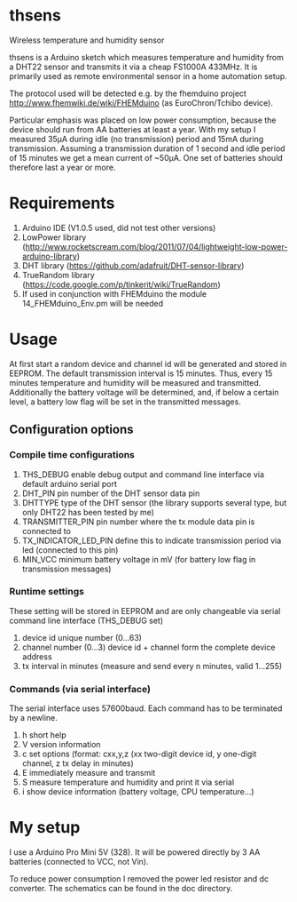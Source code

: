 # thsens
Wireless temperature and humidity sensor

thsens is a Arduino sketch which measures temperature and humidity
from a DHT22 sensor and transmits it via a cheap FS1000A 433MHz.
It is primarily used as remote environmental sensor in a home automation setup.

The protocol used will be detected e.g. by the fhemduino project http://www.fhemwiki.de/wiki/FHEMduino
(as EuroChron/Tchibo device).

Particular emphasis was placed on low power consumption, because the device should run from AA batteries
at least a year. With my setup I measured 35µA during idle (no transmission) period and 15mA during transmission.
Assuming a transmission duration of 1 second and idle period of 15 minutes we get a mean current of ~50µA.
One set of batteries should therefore last a year or more.

# Requirements
1. Arduino IDE (V1.0.5 used, did not test other versions)
2. LowPower library (http://www.rocketscream.com/blog/2011/07/04/lightweight-low-power-arduino-library)
3. DHT library (https://github.com/adafruit/DHT-sensor-library)
4. TrueRandom library (https://code.google.com/p/tinkerit/wiki/TrueRandom)
5. If used in conjunction with FHEMduino the module 14_FHEMduino_Env.pm will be needed

# Usage
At first start a random device and channel id will be generated and stored in EEPROM.
The default transmission interval is 15 minutes. Thus, every 15 minutes temperature and humidity will be
measured and transmitted. Additionally the battery voltage will be determined, and, if below a certain level,
a battery low flag will be set in the transmitted messages.

## Configuration options
### Compile time configurations
1. THS_DEBUG	enable debug output and command line interface via default arduino serial port
2. DHT_PIN	pin number of the DHT sensor data pin
3. DHTTYPE	type of the DHT sensor (the library supports several type, but only DHT22 has been tested by me)
4. TRANSMITTER_PIN	pin number where the tx module data pin is connected to
5. TX_INDICATOR_LED_PIN	define this  to indicate transmission period via led (connected to this pin)
6. MIN_VCC	minimum battery voltage in mV (for battery low flag in transmission messages)

### Runtime settings
These setting will be stored in EEPROM and are only changeable via serial command line interface (THS_DEBUG set)

1. device id	unique number (0...63)
2. channel	number (0...3) device id + channel form the complete device address
3. tx interval  in minutes (measure and send every n minutes, valid 1...255)

### Commands (via serial interface)
The serial interface uses 57600baud. Each command has to be terminated by a newline.

1. h	short help
2. V	version information
3. c	set options (format: cxx,y,z  (xx two-digit device id, y one-digit channel, z tx delay in minutes)
4. E	immediately measure and transmit
5. S	measure temperature and humidity and print it via serial
6. i	show device information (battery voltage, CPU temperature...)

# My setup
I use a Arduino Pro Mini 5V (328). It will be powered directly by 3 AA batteries (connected to VCC, not Vin).

To reduce power consumption I removed the power led resistor and dc converter.
The schematics can be found in the doc directory.


